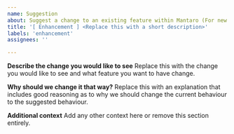 ```yaml
---
name: Suggestion
about: Suggest a change to an existing feature within Mantaro (For new feature use the Feature request template)
title: '[ Enhancement ] <Replace this with a short description>'
labels: 'enhancement'
assignees: ''

---
```


**Describe the change you would like to see**
Replace this with the change you would like to see and what feature you want to have change.

**Why should we change it that way?**
Replace this with an explanation that includes good reasoning as to why we should change the current behaviour to the suggested behaviour.

**Additional context**
Add any other context here or remove this section entirely.
